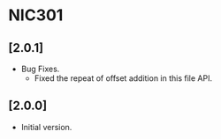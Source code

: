 # NIC301

## [2.0.1]

- Bug Fixes.
  - Fixed the repeat of offset addition in this file API.

## [2.0.0]

- Initial version.
